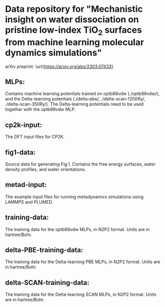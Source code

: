 # Data repository for "Mechanistic insight on water dissociation on pristine low-index TiO$_2$ surfaces from machine learning molecular dynamics simulations"

arXiv preprint: \url{https://arxiv.org/abs/2303.07433}

## MLPs:
Contains machine learning potentials trained on optb88vdw (./optb88vdw/), and the Delta-learning potentials (./delta-pbe/, ./delta-scan-1200Ry/, ./delta-scan-350Ry/). The Delta-learning potentials need to be used together with the optb88vdw MLP.

## cp2k-input:
The DFT input files for CP2K.

## fig1-data:
Source data for generating Fig.1. Contains the free energy surfaces, water density profiles, and water orientations.

## metad-input:
The example input files for running metadynamics simulations using LAMMPS and PLUMED.

## training-data:
The training data for the optb88vdw MLPs, in N2P2 format. Units are in hartree/Bohr.

## delta-PBE-training-data:
The training data for the Delta-learning PBE  MLPs, in N2P2 format. Units are in hartree/Bohr.

## delta-SCAN-training-data:
The training data for the Delta-learning SCAN MLPs, in N2P2 format. Units are in hartree/Bohr.
